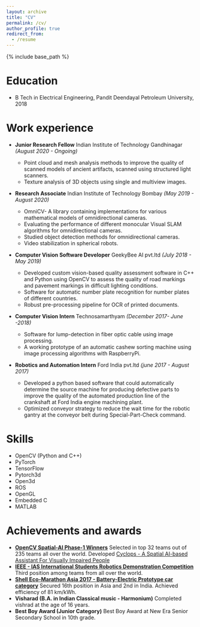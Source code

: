 ```yaml
---
layout: archive
title: "CV"
permalink: /cv/
author_profile: true
redirect_from:
  - /resume
---
```


{% include base_path %}

Education
======
* B Tech in Electrical Engineering, Pandit Deendayal Petroleum University, 2018

Work experience
======
- **Junior Research Fellow** Indian Institute of Technology Gandhinagar *(August 2020 - Ongoing)*
  - Point cloud and mesh analysis methods to improve the quality of scanned models of ancient artifacts, scanned using structured light scanners.
  - Texture analysis of 3D objects using single and multiview images.
  
- **Research Associate** Indian Institute of Technology Bombay *(May 2019 - August 2020)* 
  - OmniCV- A library containing implementations for various mathematical models of omnidirectional cameras.
  - Evaluating the performance of different monocular Visual SLAM algorithms for omnidirectional cameras.
  - Studied object detection methods for omnidirectional cameras.
  - Video stabilization in spherical robots.

- **Computer Vision Software Developer** GeekyBee AI pvt.ltd *(July 2018 - May 2019)*
  - Developed custom vision-based quality assessment software in C++ and Python using OpenCV to assess the quality of road markings and pavement markings in difficult lighting conditions.
  - Software for automatic number plate recognition for number plates of different countries.
  - Robust pre-processing pipeline for OCR of printed documents.

- **Computer Vision Intern** Technosamarthyam *(December 2017- June -2018)*
  - Software for lump-detection in fiber optic cable using image processing.
  - A working prototype of an automatic cashew sorting machine using image processing algorithms with RaspberryPi.

- **Robotics and Automation Intern** Ford India pvt.ltd *(june 2017 - August 2017)*
  - Developed a python based software that could automatically determine the source machine for producing defective parts to improve the quality of the automated production line of the crankshaft at
Ford India engine machining plant.
  - Optimized conveyor strategy to reduce the wait time for the robotic gantry at the
conveyor belt during Special-Part-Check command.
  
Skills
======

* OpenCV (Python and C++)
* PyTorch 
* TensorFlow
* Pytorch3d
* Open3d
* ROS 
* OpenGL
* Embedded C
* MATLAB


Achievements and awards
======
* [**OpenCV Spatial-AI Phase-1 Winners**](https://opencv.org/announcing-the-opencv-spatial-ai-competition-sponsored-by-intel-phase-1-winners/) 
Selected in top 32 teams out of 235 teams all over the world. Developed [Cyclops - A Spatial AI-based Assistant For Visually Impaired People](https://github.com/kaustubh-sadekar/Cyclops-Visual-Assistant)
* [**IEEE - IAS International Students Robotics Demonstration Competition**](https://ias.ieee.org/images/files/CMD/2017/2017-01_IAS_CMD_Robotics_Demonstration_Contest___2016_Winners.pdf) 
Third position among teams from all over the world.
* [**Shell Eco-Marathon Asia 2017 - Battery-Electric Prototype car category**](http://www.teamkaizenindia.com/team.php) 
Secured 16th position in Asia and 2nd in India. Achieved efficiency of 81 km/kWh.
* **Visharad (B.A. in Indian Classical music -  Harmonium)** 
Completed vishrad at the age of 16 years.
* **Best Boy Award (Junior Category)** 
Best Boy Award at New Era Senior Secondary School in 10th grade.
